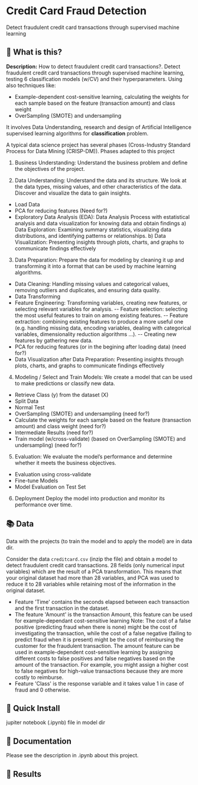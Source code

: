 # Credit Card Fraud Detection
Detect fraudulent credit card transactions through supervised machine learning
  
## 🤔 What is this?
**Description:**  How to detect fraudulent credit card transactions?.
Detect fraudulent credit card transactions through supervised machine learning, testing 6 classification models (w/CV) and their hyperparameters. Using also techniques like: 
- Example-dependent cost-sensitive learning, calculating the weights for each sample based on the feature (transaction amount) and class weight 
- OverSampling (SMOTE) and undersampling

It involves Data Understanding, research and design of Artificial Intelligence supervised learning algorithms for **classification** problem.

A typical data science project has several phases (Cross-Industry Standard Process for Data Mining (CRISP-DM)). Phases adapted to this project
1) Business Understanding: Understand the business problem and define the objectives of the project.

2) Data Understanding: Understand the data and its structure. We look at the data types, missing values, and other characteristics of the data. Discover and visualize the data to gain insights.
- Load Data
- PCA for reducing features (Need for?)
- Exploratory Data Analysis (EDA): Data Analysis Process with estatistical analysis and data visualization for knowing data and obtain findings
a) Data Exploration: Examining summary statistics, visualizing data distributions, and identifying patterns or relationships.
b) Data Visualization: Presenting insights through plots, charts, and graphs to communicate findings effectively

3) Data Preparation: Prepare the data for modeling by cleaning it up and transforming it into a format that can be used by machine learning algorithms.  
- Data Cleaning: Handling missing values and categorical values, removing outliers and duplicates, and ensuring data quality.
- Data Transforming
- Feature Engineering: Transforming variables, creating new features, or selecting relevant variables for analysis.
-- Feature selection: selecting the most useful features to train on among existing features. 
-- Feature extraction: combining existing features to produce a more useful one (e.g. handling missing data, encoding variables, dealing with categorical variables, dimensionality reduction algorithms ...). 
-- Creating new features by gathering new data.
- PCA for reducing features (or in the begining after loading data) (need for?)
- Data Visualization after Data Preparation: Presenting insights through plots, charts, and graphs to communicate findings effectively

4) Modeling / Select and Train Models: We create a model that can be used to make predictions or classify new data. 
- Retrieve Class (y) from the dataset (X)
- Split Data
- Normal Test
- OverSampling (SMOTE) and undersampling (need for?)
- Calculate the weights for each sample based on the feature (transaction amount) and class weight (need for?)
- Intermediate Results (need for?)
- Train model (w/cross-validate) (based on OverSampling (SMOTE) and undersampling) (need for?)

5) Evaluation: We evaluate the model’s performance and determine whether it meets the business objectives.
- Evaluation using cross-validate
- Fine-tune Models  
- Model Evaluation on Test Set

6) Deployment Deploy the model into production and monitor its performance over time.


## 📚 Data

Data with the projects (to train the model and to apply the model) are in data dir.
 
Consider the data `creditcard.csv` (inzip the file) and obtain a model to detect fraudulent credit card transactions.
28 fields (only numerical input variables) which are the result of a PCA transformation. This means that your original dataset had more than 28 variables, and PCA was used to reduce it to 28 variables while retaining most of the information in the original dataset.
- Feature 'Time' contains the seconds elapsed between each transaction and the first transaction in the dataset. 
- The feature 'Amount' is the transaction Amount, this feature can be used for example-dependant cost-sensitive learning
Note: The cost of a false positive (predicting fraud when there is none) might be the cost of investigating the transaction, while the cost of a false negative (failing to predict fraud when it is present) might be the cost of reimbursing the customer for the fraudulent transaction. The amount feature can be used in example-dependent cost-sensitive learning by assigning different costs to false positives and false negatives based on the amount of the transaction. For example, you might assign a higher cost to false negatives for high-value transactions because they are more costly to reimburse.
- Feature 'Class' is the response variable and it takes value 1 in case of fraud and 0 otherwise.

##  🚀 Quick Install


jupiter notebook (.ipynb) file in model dir


## 📖 Documentation

Please see the description in .ipynb about this project.


##  🚀 Results 
